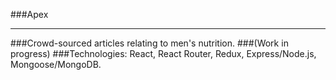 ###Apex
_______
###Crowd-sourced articles relating to men's nutrition.
###(Work in progress)
###Technologies:
React, React Router, Redux, Express/Node.js, Mongoose/MongoDB.
